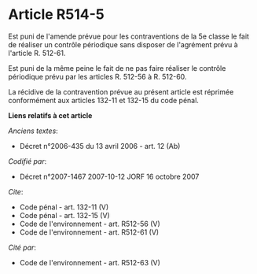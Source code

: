# Article R514-5

Est puni de l'amende prévue pour les contraventions de la 5e classe le fait de réaliser un contrôle périodique sans disposer
de l'agrément prévu à l'article R. 512-61. 

Est puni de la même peine le fait de ne pas faire réaliser le contrôle périodique prévu par les articles R. 512-56 à R.
512-60. 

La récidive de la contravention prévue au présent article est réprimée conformément aux articles 132-11 et 132-15 du code
pénal.

**Liens relatifs à cet article**

_Anciens textes_:

  - Décret n°2006-435 du 13 avril 2006 - art. 12 (Ab)

_Codifié par_:

  - Décret n°2007-1467 2007-10-12 JORF 16 octobre 2007

_Cite_:

  - Code pénal - art. 132-11 (V)
  - Code pénal - art. 132-15 (V)
  - Code de l'environnement - art. R512-56 (V)
  - Code de l'environnement - art. R512-61 (V)

_Cité par_:

  - Code de l'environnement - art. R512-63 (V)
